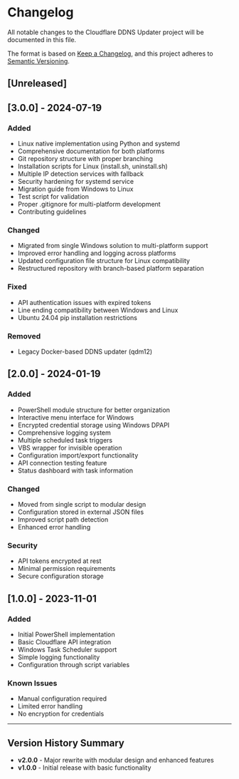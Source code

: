 # Changelog

All notable changes to the Cloudflare DDNS Updater project will be documented in this file.

The format is based on [Keep a Changelog](https://keepachangelog.com/en/1.0.0/),
and this project adheres to [Semantic Versioning](https://semver.org/spec/v2.0.0.html).

## [Unreleased]

## [3.0.0] - 2024-07-19

### Added
- Linux native implementation using Python and systemd
- Comprehensive documentation for both platforms
- Git repository structure with proper branching
- Installation scripts for Linux (install.sh, uninstall.sh)
- Multiple IP detection services with fallback
- Security hardening for systemd service
- Migration guide from Windows to Linux
- Test script for validation
- Proper .gitignore for multi-platform development
- Contributing guidelines

### Changed
- Migrated from single Windows solution to multi-platform support
- Improved error handling and logging across platforms
- Updated configuration file structure for Linux compatibility
- Restructured repository with branch-based platform separation

### Fixed
- API authentication issues with expired tokens
- Line ending compatibility between Windows and Linux
- Ubuntu 24.04 pip installation restrictions

### Removed
- Legacy Docker-based DDNS updater (qdm12)

## [2.0.0] - 2024-01-19

### Added
- PowerShell module structure for better organization
- Interactive menu interface for Windows
- Encrypted credential storage using Windows DPAPI
- Comprehensive logging system
- Multiple scheduled task triggers
- VBS wrapper for invisible operation
- Configuration import/export functionality
- API connection testing feature
- Status dashboard with task information

### Changed
- Moved from single script to modular design
- Configuration stored in external JSON files
- Improved script path detection
- Enhanced error handling

### Security
- API tokens encrypted at rest
- Minimal permission requirements
- Secure configuration storage

## [1.0.0] - 2023-11-01

### Added
- Initial PowerShell implementation
- Basic Cloudflare API integration
- Windows Task Scheduler support
- Simple logging functionality
- Configuration through script variables

### Known Issues
- Manual configuration required
- Limited error handling
- No encryption for credentials

---

## Version History Summary

- **v2.0.0** - Major rewrite with modular design and enhanced features
- **v1.0.0** - Initial release with basic functionality